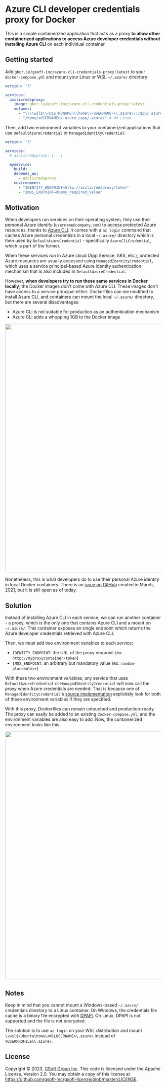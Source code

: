 # Azure CLI developer credentials proxy for Docker

This is a simple containerized application that acts as a proxy **to allow other containerized applications to access Azure developer credentials without installing Azure CLI** on each individual container.


## Getting started

Add `ghcr.io/gsoft-inc/azure-cli-credentials-proxy:latest` to your `docker-compose.yml` and mount your Linux or WSL `~/.azure/` directory:

```yaml
version: "3"

services:
  azclicredsproxy:
    image: ghcr.io/gsoft-inc/azure-cli-credentials-proxy:latest
    volumes:
      - "\\\\wsl$\\<DISTRONAME>\\home\\<USERNAME>\\.azure\\:/app/.azure/" # On Windows with WSL
      - "/home/<USERNAME>/.azure:/app/.azure/" # On Linux
```

Then, add two environment variables to your containerized applications that use `DefaultAzureCredential` or `ManagedIdentityCredential`:

```yaml
version: "3"

services:
  # azclicredsproxy: [...]

  myservice:
    build: .
    depends_on:
      - azclicredsproxy
    environment:
      - "IDENTITY_ENDPOINT=http://azclicredsproxy/token"
      - "IMDS_ENDPOINT=dummy_required_value"
```


## Motivation

When developers run services on their operating system, they use their personal *Azure identity* (`username@company.com`) to access protected Azure resources, thanks to [Azure CLI](https://learn.microsoft.com/en-us/cli/azure/). It comes with a `az login` command that caches Azure personal credentials in a local `~/.azure/` directory which is then used by `DefaultAzureCredential` - specifically `AzureCliCredential`, which is part of the former.

When these services run in Azure cloud (App Service, AKS, etc.), protected Azure resources are usually accessed using `ManagedIdentityCredential`, which uses a service principal-based Azure identity authentication mechanism that is also included in `DefaultAzureCredential`.

However, **when developers try to run these same services in Docker locally**, the Docker images don't come with Azure CLI. These images don't have access to a service principal either. Dockerfiles can me modified to install Azure CLI, and containers can mount the local `~/.azure/` directory, but there are several disadvantages:

* Azure CLI is not suitable for production as an authentication mechanism
* Azure CLI adds a whopping 1GB to the Docker image

<img src="https://user-images.githubusercontent.com/14242083/224446793-33930f7f-03b6-4447-8c80-b3b241caba64.png" width="800" />

Nonetheless, this is what developers do to use their personal Azure identity in local Docker containers. There is an [issue on GitHub](https://github.com/Azure/azure-sdk-for-net/issues/19167) created in March, 2021, but it is still open as of today.


## Solution

Instead of installing Azure CLI in each service, we can run another container - a proxy, which is the only one that contains Azure CLI and a mount on `~/.azure/`. This container exposes an single endpoint which returns the Azure developer credentials retrieved with Azure CLI.

Then, we must add two environment variables to each service:
* `IDENTITY_ENDPOINT`: the URL of the proxy endpoint (ex: `http://myproxycontainer/token`)
* `IMDS_ENDPOINT`: an arbitrary but mandatory value (ex: `random-placeholder`)

With these two environment variables, any service that uses `DefaultAzureCredential` or `ManagedIdentityCredential` will now call the proxy when Azure credentials are needed. That is because one of `ManagedIdentityCredential`'s [source implementation](https://github.com/Azure/azure-sdk-for-net/blob/Azure.Identity_1.6.0/sdk/identity/Azure.Identity/src/AzureArcManagedIdentitySource.cs) explicitely look for both of these environment variables if they are specified.

With this proxy, Dockerfiles can remain untouched and production-ready. The proxy can easily be added to an existing `docker-compose.yml`, and the environment variables are also easy to add. Now, the containerized environment looks like this:

<img src="https://user-images.githubusercontent.com/14242083/224446855-35880df8-1ccd-42df-b226-5afa7b93caa6.png" width="800" />


## Notes

Keep in mind that you cannot mount a Windows-based `~/.azure/` credentials directory to a Linux container. On Windows, the credentials file cache is a binary file encrypted with [DPAPI](https://learn.microsoft.com/en-us/dotnet/standard/security/how-to-use-data-protection). On Linux, DPAPI is not supported and the file is not encrypted.

The solution is to use `az login` on your WSL distribution and mount `\\wsl$\Ubuntu\home\<WSLUSERNAME>\.azure\` instead of `%USERPROFILE%\.azure\`.


## License

Copyright © 2023, [GSoft Group Inc](https://www.gsoft.com/). This code is licensed under the Apache License, Version 2.0. You may obtain a copy of this license at https://github.com/gsoft-inc/gsoft-license/blob/master/LICENSE.
